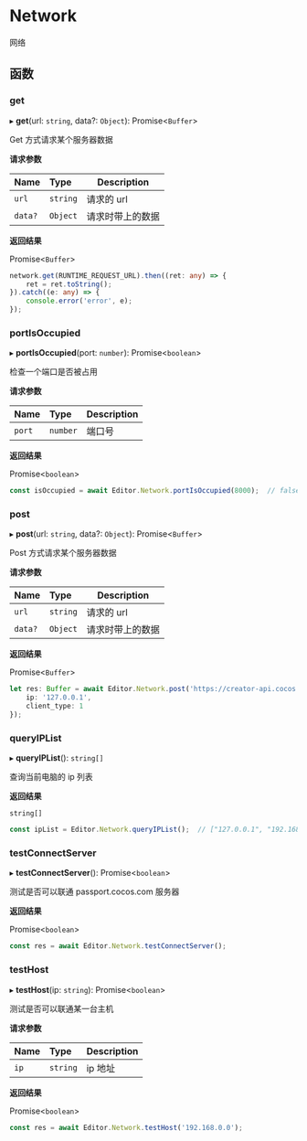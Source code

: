 # Network

网络

## 函数

### get

▸ **get**(url: `string`, data?: `Object`): Promise<`Buffer`\>

Get 方式请求某个服务器数据

**请求参数**

| Name    | Type     | Description          |
| :------ | :------- | -------------------- |
| `url`   | `string` | 请求的 url            |
| `data?` | `Object` | 请求时带上的数据       |

**返回结果**

Promise<`Buffer`\>

```typescript
network.get(RUNTIME_REQUEST_URL).then((ret: any) => {
    ret = ret.toString();
}).catch((e: any) => {
    console.error('error', e);
});
```

### portIsOccupied

▸ **portIsOccupied**(port: `number`): Promise<`boolean`\>

检查一个端口是否被占用

**请求参数**

| Name   | Type     | Description |
| :----- | :------- | ----------- |
| `port` | `number` | 端口号      |

**返回结果**

Promise<`boolean`\>

```typescript
const isOccupied = await Editor.Network.portIsOccupied(8000);  // false
```

### post

▸ **post**(url: `string`, data?: `Object`): Promise<`Buffer`\>

Post 方式请求某个服务器数据

**请求参数**

| Name    | Type     | Description          |
| :------ | :------- | -------------------- |
| `url`   | `string` | 请求的 url            |
| `data?` | `Object` | 请求时带上的数据       |

**返回结果**

Promise<`Buffer`\>

```typescript
let res: Buffer = await Editor.Network.post('https://creator-api.cocos.com/api/session/token', {
    ip: '127.0.0.1',
    client_type: 1
});
```

### queryIPList

▸ **queryIPList**(): `string[]`

查询当前电脑的 ip 列表

**返回结果**

`string[]`

```typescript
const ipList = Editor.Network.queryIPList();  // ["127.0.0.1", "192.168.52.154"]
```

### testConnectServer

▸ **testConnectServer**(): Promise<`boolean`\>

测试是否可以联通 passport.cocos.com 服务器

**返回结果**

Promise<`boolean`\>

```typescript
const res = await Editor.Network.testConnectServer();
```

### testHost

▸ **testHost**(ip: `string`): Promise<`boolean`\>

测试是否可以联通某一台主机

**请求参数**

| Name | Type     | Description |
| :--- | :------- | ----------- |
| `ip` | `string` | ip 地址      |

**返回结果**

Promise<`boolean`\>

```typescript
const res = await Editor.Network.testHost('192.168.0.0');
```
